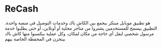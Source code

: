 # ReCash
هو تطبيق موبايل مبتكر بيجمع بين الكاش باك وخدمات التوصيل في منصة واحدة. التطبيق بيسمح للمستخدمين يشتروا من متاجر محلية أو أونلاين، أو حتى يطلبوا خدمة مرسول شخصي لنقل أي حاجة من مكان لمكان، وكل عملية بيكسبوا منها كاش باك بيتخزن في المحفظة الخاصة بيهم
